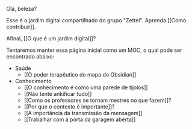 Olá, beleza? 

Esse é o jardim digital compartilhado do grupo "Zettel". Aprenda [[Como contribuir]].

Afinal, [[O que é um jardim digital]]?

Tentaremos manter essa página inicial como um MOC, o qual pode ser encontrado abaixo:

+ Saúde
	+ [[O poder terapêutico do mapa do Obsidian]]
+ Conhecimento
	+ [[O conhecimento é como uma parede de tijolos]]
	+ [[Não tente ankificar tudo]]
	+ [[Como os professores se tornam mestres no que fazem]]?
	+ [[Por que o contexto é importante]]?
	+ [[A importância da transmissão da mensagem]]
	+ [[Trabalhar com a porta da garagem aberta]]